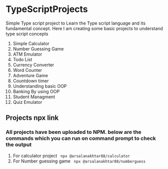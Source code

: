 # TypeScriptProjects
Simple Type script project to Learn the Type script language and its fundamental concept.
Here I am creating some basic projects to understand type script concepts
1. Simple Calculator 
2. Number Guessing Game
3. ATM Emulator
4. Todo List
5. Currency Converter
6. Word Counter
7. Adventure Game
8. Countdown timer
9. Understanding basic OOP
10. Banking By using OOP
11. Student Managment
12. Quiz Emulator

## Projects npx link
### All projects have been uploaded to NPM. below are the commands which you can run on command prompt to check the output
1. For calculator project
     ``` npx @arsalanakhtar88/calculator```
2. For Number guessing game
     ``` npx @arsalanakhtar88/numberguess```
   
